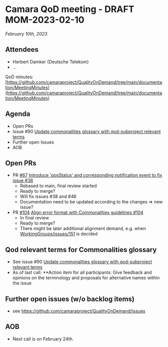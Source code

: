 # Camara QoD meeting - DRAFT MOM-2023-02-10

*February 10th, 2023*

## Attendees

* Herbert Damker (Deutsche Telekom)
* ...

QoD minutes: [https://github.com/camaraproject/QualityOnDemand/tree/main/documentation/MeetingMinutes](https://github.com/camaraproject/QualityOnDemand/tree/main/documentation/MeetingMinutes)

## Agenda

* Open PRs
* Issue #90 [Update commonalities glossary with qod-subproject relevant terms](https://github.com/camaraproject/QualityOnDemand/issues/90)
* Further open Issues
* AOB

## Open PRs

* PR [#67](https://github.com/camaraproject/QualityOnDemand/pull/67) [Introduce 'qosStatus' and corresponding notification event to fix issue #38](https://github.com/camaraproject/QualityOnDemand/pull/67)
    * Rebased to main, final review started
    * Ready to merge?
    * Will fix issues #38 and #46
    * Documentation need to be updated according to the changes => new issue?
* PR [#104](https://github.com/camaraproject/QualityOnDemand/pull/104) [Align error format with Commonalities guidelines #104](https://github.com/camaraproject/QualityOnDemand/pull/104)
    * In final review
    * Ready to merge?
    * There might be later additional alignment demand, e.g. when [WorkingGroups/issues/151](https://github.com/camaraproject/WorkingGroups/issues/151) is decided

## Qod relevant terms for Commonalities glossary

* See issue #90 [Update commonalities glossary with qod-subproject relevant terms](https://github.com/camaraproject/QualityOnDemand/issues/90)
* As of last call: \*\*Action item for all participants: Give feedback and opinions on the terminology and proposals for alternative names within the issue

## Further open issues (w/o backlog items)

* see https://github.com/camaraproject/QualityOnDemand/issues

## AOB

* Next call is on February 24th.